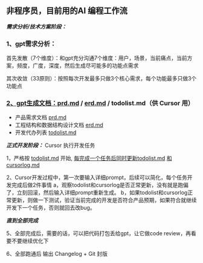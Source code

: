 ## 非程序员，目前用的AI 编程工作流

***需求分析/技术方案阶段：***

### 1、gpt需求分析：

首先发散（7个维度）：和gpt充分沟通7个维度：用户，场景，当前痛点，当前方案，频度，广度，深度，然后生成尽可能多的功能点需求

其次收敛（33原则）：按照每次开发最多只做3个核心需求，每个功能最多只做3个功能点

### [2、gpt生成文档：prd.md](https://xn--2gpt:prd-fm3g5235b17h80i186b.md/) / [erd.md](https://erd.md/ "https://erd.md/") / todolist.md（供 Cursor 用）

- 产品需求文档 [prd.md](https://prd.md/ "https://prd.md/")
- 工程结构和数据结构设计文档 [erd.md](https://erd.md/ "https://erd.md/")
- 开发代办列表 [todolist.md](https://todolist.md/ "https://todolist.md/")

***正式开发阶段：***
Cursor 执行开发任务

1，严格按 [todolist.md](https://todolist.md/ "https://todolist.md/") 开始, [每完成一个任务后同时更新todolist.md](https://xn--todolist-z09lrnt0fi5r3se1a978zsdx68n89a51k9t4a.md/ "https://每完成一个任务后同时更新todolist.md/") [和cursorlog.md](https://xn--cursorlog-pw9o.md/ "https://和cursorlog.md/")

2、Cursor开发过程中，第一次要输入详细prompt，后续可以简化，每个任务开发完成后做2件事情
a，观察todolist和cursorlog是否正常更新，没有就是跑偏了，立刻回滚，然后输入详细prompt重新生成。
b，如果todolist和cursorlog正常更新，则做一下测试，验证当前完成的开发是否符合产品预期，如果符合就继续开发下一个任务，否则就回去改bug。

***直到全部完成***

5、全部完成后，需要的话，可以把代码打包丢给gpt，让它做code review，再看要不要继续优化下

6、全部跑通后 输出 Changelog + Git 封版
